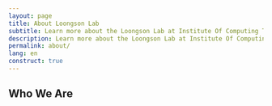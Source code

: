 ```yaml
---
layout: page
title: About Loongson Lab
subtitle: Learn more about the Loongson Lab at Institute Of Computing Technology, CAS.
description: Learn more about the Loongson Lab at Institute Of Computing Technology, CAS.
permalink: about/
lang: en
construct: true
---
```


## Who We Are
